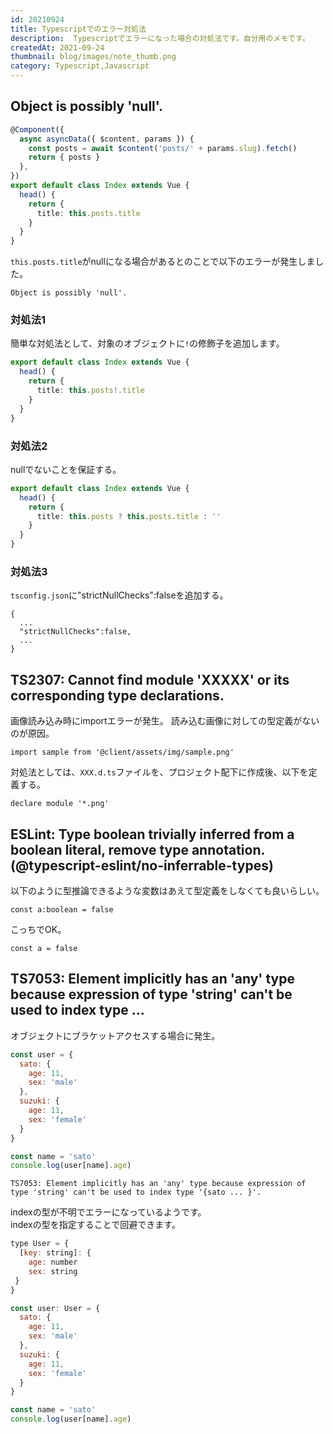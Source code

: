 ```yaml
---
id: 20210924
title: Typescriptでのエラー対処法
description:  Typescriptでエラーになった場合の対処法です。自分用のメモです。
createdAt: 2021-09-24
thumbnail: blog/images/note_thumb.png
category: Typescript,Javascript
---
```


## Object is possibly 'null'.

```typescript
@Component({
  async asyncData({ $content, params }) {
    const posts = await $content('posts/' + params.slug).fetch()
    return { posts }
  },
})
export default class Index extends Vue {
  head() {
    return {
      title: this.posts.title
    }
  }
}

```
`this.posts.title`がnullになる場合があるとのことで以下のエラーが発生しました。

```
Object is possibly 'null'.
```

### 対処法1
簡単な対処法として、対象のオブジェクトに`!`の修飾子を追加します。

```typescript
export default class Index extends Vue {
  head() {
    return {
      title: this.posts!.title
    }
  }
}
```
### 対処法2
nullでないことを保証する。

```typescript
export default class Index extends Vue {
  head() {
    return {
      title: this.posts ? this.posts.title : ''
    }
  }
}
```

### 対処法3
`tsconfig.json`に"strictNullChecks":falseを追加する。
```
{
  ...
  "strictNullChecks":false,
  ...
}

```
## TS2307: Cannot find module 'XXXXX' or its corresponding type declarations.

画像読み込み時にimportエラーが発生。
読み込む画像に対しての型定義がないのが原因。

```
import sample from '@client/assets/img/sample.png'
```

対処法としては、`XXX.d.ts`ファイルを、プロジェクト配下に作成後、以下を定義する。
```
declare module '*.png'
```

## ESLint: Type boolean trivially inferred from a boolean literal, remove type annotation.(@typescript-eslint/no-inferrable-types)

以下のように型推論できるような変数はあえて型定義をしなくても良いらしい。

```
const a:boolean = false
```

こっちでOK。
```
const a = false
```

## TS7053: Element implicitly has an 'any' type because expression of type 'string' can't be used to index type ...

オブジェクトにブラケットアクセスする場合に発生。

```javascript
const user = {
  sato: {
    age: 11,
    sex: 'male'
  },
  suzuki: {
    age: 11,
    sex: 'female'
  }
}

const name = 'sato'
console.log(user[name].age)
```

```
TS7053: Element implicitly has an 'any' type because expression of type 'string' can't be used to index type '{sato ... }'.
```

indexの型が不明でエラーになっているようです。  
indexの型を指定することで回避できます。

```javascript
type User = {
  [key: string]: {
    age: number
    sex: string
 }
}

const user: User = {
  sato: {
    age: 11,
    sex: 'male'
  },
  suzuki: {
    age: 11,
    sex: 'female'
  }
}

const name = 'sato'
console.log(user[name].age)
```


